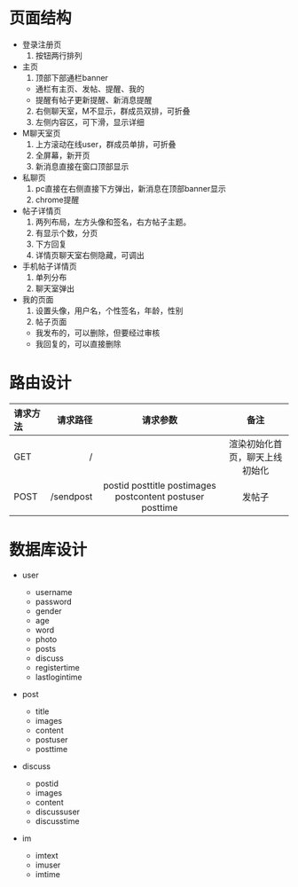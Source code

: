 # 页面结构
  - 登录注册页
    1.  按钮两行排列
  - 主页
    1.  顶部下部通栏banner
      - 通栏有主页、发帖、提醒、我的
      - 提醒有帖子更新提醒、新消息提醒
    2.  右侧聊天室，M不显示，群成员双排，可折叠
    3.  左侧内容区，可下滑，显示详细
  - M聊天室页
    1.  上方滚动在线user，群成员单排，可折叠
    2.  全屏幕，新开页
    3.  新消息直接在窗口顶部显示
  - 私聊页
    1.  pc直接在右侧直接下方弹出，新消息在顶部banner显示
    2.  chrome提醒
  - 帖子详情页
    1.  两列布局，左方头像和签名，右方帖子主题。
    2.  有显示个数，分页
    3.  下方回复
    4.  详情页聊天室右侧隐藏，可调出
  - 手机帖子详情页
    1.  单列分布
    2.  聊天室弹出
  - 我的页面
    1.  设置头像，用户名，个性签名，年龄，性别
    2.  帖子页面
      - 我发布的，可以删除，但要经过审核
      - 我回复的，可以直接删除
# 路由设计

| 请求方法 | 请求路径 | 请求参数 | 备注 |
| :------| ------: | :------: | :------: |
| GET | / |  | 渲染初始化首页，聊天上线初始化 |
| POST | /sendpost | postid posttitle postimages postcontent postuser posttime| 发帖子 |

# 数据库设计

- user 
  - username
  - password
  - gender
  - age
  - word
  - photo
  - posts
  - discuss
  - registertime
  - lastlogintime

- post
  - title
  - images
  - content
  - postuser
  - posttime

- discuss
  - postid
  - images
  - content
  - discussuser
  - discusstime

- im
  - imtext
  - imuser
  - imtime